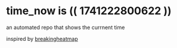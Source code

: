 # time_now is (( 1741222800622 ))

an automated repo that shows the currnent time

inspired by [breakingheatmap](https://github.com/breakingheatmap/breakingheatmap)